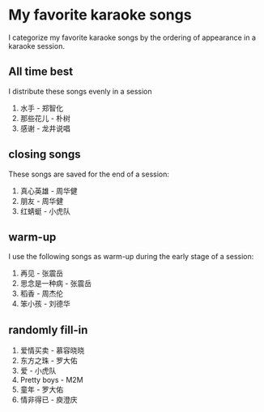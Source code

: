 # My favorite karaoke songs

I categorize my favorite karaoke songs by the ordering of appearance in a karaoke session.

## All time best

I distribute these songs evenly in a session

1. 水手 - 郑智化
2. 那些花儿 - 朴树
3. 感谢 - 龙井说唱

## closing songs

These songs are saved for the end of a session:

1. 真心英雄 - 周华健
2. 朋友 - 周华健
3. 红蜻蜓 - 小虎队

## warm-up

I use the following songs as warm-up during the early stage of a session:

1. 再见 - 张震岳
2. 思念是一种病 - 张震岳 
3. 稻香 - 周杰伦
4. 笨小孩 - 刘德华

## randomly fill-in

1. 爱情买卖 - 慕容晓晓
2. 东方之珠 - 罗大佑
3. 爱 - 小虎队
4. Pretty boys - M2M
5. 童年 - 罗大佑
6. 情非得已 - 庾澄庆